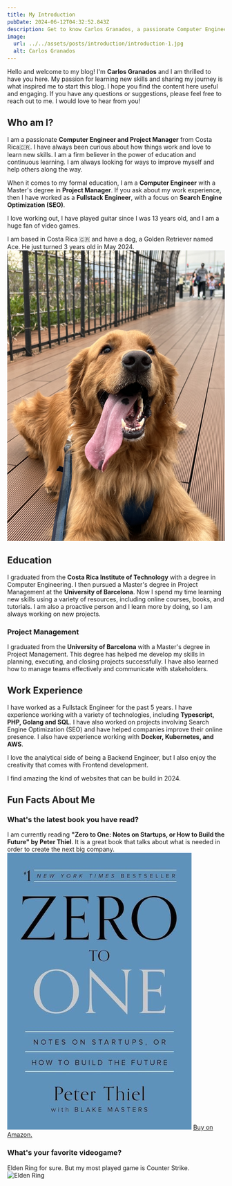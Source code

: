 ```yaml
---
title: My Introduction
pubDate: 2024-06-12T04:32:52.843Z
description: Get to know Carlos Granados, a passionate Computer Engineer and Project Manager from Costa Rica.
image:
  url: ../../assets/posts/introduction/introduction-1.jpg
  alt: Carlos Granados
---
```


Hello and welcome to my blog! I'm **Carlos Granados** and I am thrilled to have you here. My passion for learning new skills and sharing my journey is what inspired me to start this blog. I hope you find the content here useful and engaging. If you have any questions or suggestions, please feel free to reach out to me. I would love to hear from you!

## Who am I?

I am a passionate **Computer Engineer and Project Manager** from Costa Rica🇨🇷. I have always been curious about how things work and love to learn new skills. I am a firm believer in the power of education and continuous learning. I am always looking for ways to improve myself and help others along the way.

When it comes to my formal education, I am a **Computer Engineer** with a Master's degree in **Project Manager**. If you ask about my work experience, then I have worked as a **Fullstack Engineer**, with a focus on **Search Engine Optimization (SEO)**.

I love working out, I have played guitar since I was 13 years old, and I am a huge fan of video games.

I am based in Costa Rica 🇨🇷 and have a dog, a Golden Retriever named Ace. He just turned 3 years old in May 2024.
![Ace](../../assets/posts/introduction/introduction-ace.jpg)

## Education

I graduated from the **Costa Rica Institute of Technology** with a degree in Computer Engineering. I then pursued a Master's degree in Project Management at the **University of Barcelona**.
Now I spend my time learning new skills using a variety of resources, including online courses, books, and tutorials. I am also a proactive person and I learn more by doing, so I am always working on new projects.

### Project Management

I graduated from the **University of Barcelona** with a Master's degree in Project Management. This degree has helped me develop my skills in planning, executing, and closing projects successfully. I have also learned how to manage teams effectively and communicate with stakeholders.

## Work Experience

I have worked as a Fullstack Engineer for the past 5 years. I have experience working with a variety of technologies, including **Typescript, PHP, Golang and SQL**. I have also worked on projects involving Search Engine Optimization (SEO) and have helped companies improve their online presence. I also have experience working with **Docker, Kubernetes, and AWS**.

I love the analytical side of being a Backend Engineer, but I also enjoy the creativity that comes with Frontend development.

I find amazing the kind of websites that can be build in 2024.

## Fun Facts About Me

### What's the latest book you have read?

I am currently reading **"Zero to One: Notes on Startups, or How to Build the Future" by Peter Thiel**. It is a great book that talks about what is needed in order to create the next big company.
!["Zero to One" by Peter Thiel](../../assets/posts/introduction/zero-to-one.jpg)
[Buy on Amazon.](https://www.amazon.com/Zero-One-Notes-Startups-Future/dp/0804139296)

### What's your favorite videogame?

Elden Ring for sure. But my most played game is Counter Strike.
![Elden Ring](https://shared.akamai.steamstatic.com/store_item_assets/steam/apps/1245620/capsule_616x353.jpg?t=1717530666)
